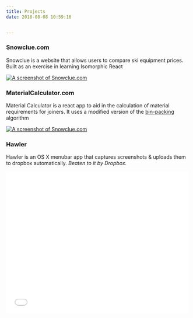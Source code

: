 ```yaml
---
title: Projects
date: 2018-08-08 10:59:16


---
```



<div class="col-sm-10 offset-sm-1">
    
### Snowclue.com

Snowclue is a website that allows users to compare ski equipment prices. Built as an exercise in learning Isomorphic React

<a href="https://www.snowclue.com"><img src="__GHOST_URL__/content/images/2018/08/snowclue.png" alt="A screenshot of Snowclue.com" class="col-sm-10 offset-sm-1"></a>

### MaterialCalculator.com

Material Calculator is a react app to aid in the calculation of material requirements for joiners. It uses a modified version of the <a href="https://github.com/jakesgordon/bin-packing" target="_blank">bin-packing</a> algorithm

<a href="https://www.materialcalculator.com"><img src="__GHOST_URL__/content/images/2018/08/materialcalculator.png" alt="A screenshot of Snowclue.com" class="col-sm-10 offset-sm-1"></a>

### Hawler

Hawler is an OS X menubar app that captures screenshots &amp; uploads them to dropbox automatically. <em>Beaten to it by Dropbox.</em>

<div class="video-wrapper">
    <div class="video-container">
        <iframe src="//player.vimeo.com/video/40162131" width="500" height="390" frameborder="0" webkitAllowFullScreen mozallowfullscreen allowFullScreen></iframe>
    </div>
</div>


</div>
